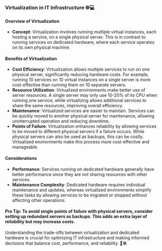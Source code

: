 ### Virtualization in IT Infrastructure 🌐💻

#### **Overview of Virtualization**
- **Concept**: Virtualization involves running multiple virtual instances, each hosting a service, on a single physical server. This is in contrast to running services on dedicated hardware, where each service operates on its own physical machine.

#### **Benefits of Virtualization**
- **Cost Efficiency**: Virtualization allows multiple services to run on one physical server, significantly reducing hardware costs. For example, running 10 services on 10 virtual instances on a single server is more cost-effective than running them on 10 separate servers.
- **Resource Utilization**: Virtualized environments make better use of server resources. A single server may only use 10-20% of its CPU when running one service, while virtualizing allows additional services to share the same resources, improving overall efficiency.
- **Maintenance**: Virtualized services are easier to maintain. Services can be quickly moved to another physical server for maintenance, allowing uninterrupted operation and reducing downtime.
- **Points of Failure**: Virtualization enhances reliability by allowing services to be moved to different physical servers if a failure occurs. While physical servers can also be used as backups, this can be costly. Virtualized environments make this process more cost-effective and manageable.

#### **Considerations**
- **Performance**: Services running on dedicated hardware generally have better performance since they are not sharing resources with other services.
- **Maintenance Complexity**: Dedicated hardware requires individual maintenance and updates, whereas virtualized environments simplify these tasks by allowing services to be migrated or stopped without affecting other operations.

#### **Pro Tip**: To avoid single points of failure with physical servers, consider setting up redundant servers as backups. This adds an extra layer of reliability but may increase costs.

Understanding the trade-offs between virtualization and dedicated hardware is crucial for optimizing IT infrastructure and making informed decisions that balance cost, performance, and reliability. 🚀🛠️